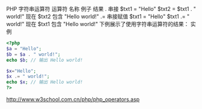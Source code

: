 
PHP 字符串运算符
运算符	名称	例子	结果
.	串接	$txt1 = "Hello" $txt2 = $txt1 . " world!"	现在 $txt2 包含 "Hello world!"
.=	串接赋值	$txt1 = "Hello" $txt1 .= " world!"	现在 $txt1 包含 "Hello world!"
下例展示了使用字符串运算符的结果：
实例

```php
<?php
$a = "Hello";
$b = $a . " world!";
echo $b; // 输出 Hello world!

$x="Hello";
$x .= " world!";
echo $x; // 输出 Hello world!
?>
```


http://www.w3school.com.cn/php/php_operators.asp